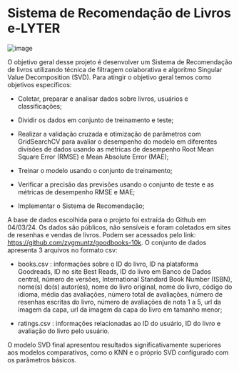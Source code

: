 # Sistema de Recomendação de Livros e-LYTER


![image](https://github.com/RickPardono/Sistema-de-recomenda-o-de-livros/assets/124527157/748b923d-14e0-45cd-aedb-1fc54d7fc296)



O objetivo geral desse projeto é desenvolver um Sistema de Recomendação de livros utilizando técnica de filtragem colaborativa e algoritmo Singular Value Decomposition (SVD).  Para atingir o objetivo geral temos como objetivos específicos:

- Coletar, preparar e analisar dados sobre livros, usuários e classificações;

- Dividir os dados em conjunto de treinamento e teste;

- Realizar a validação cruzada e otimização de parâmetros com GridSearchCV para avaliar o desempenho do modelo em diferentes divisões de dados usando as métricas de desempenho Root Mean Square Error (RMSE) e Mean Absolute Error (MAE);

- Treinar o modelo usando o conjunto de treinamento;

- Verificar a precisão das previsões usando o conjunto de teste e as métricas de desempenho RMSE e MAE;

- Implementar o Sistema de Recomendação;

A base de dados escolhida para o projeto foi extraída do Github em 04/03/24. Os dados são públicos, não sensíveis e foram coletados em sites de resenhas e vendas de livros. Podem ser acessados pelo link: https://github.com/zygmuntz/goodbooks-10k.
O conjunto de dados apresenta 3 arquivos no formato csv:

- books.csv : informações sobre o ID do livro, ID na plataforma Goodreads, ID no site Best Reads, ID do livro em Banco de Dados central, número de versões, International Standard Book Number (ISBN), nome(s) do(s) autor(es), nome do livro original, nome do livro, código do idioma, média das avaliações, número total de avaliações, número de resenhas escritas do livro, número de avaliações de nota 1 a 5, url da imagem da capa, url da imagem da capa do livro em tamanho menor;

- ratings.csv : informações relacionadas ao ID do usuário, ID do livro e avaliação do livro pelo usuário.

O modelo SVD final apresentou resultados significativamente superiores aos modelos comparativos, como o KNN e o próprio SVD configurado com os parâmetros básicos.

